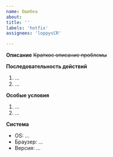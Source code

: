 ```yaml
---
name: Ошибка
about: 
title: ''
labels: 'hotfix'
assignees: 'loppysCR'

---
```


**Описание**
~~Краткое описание проблемы~~

**Последовательность действий**
1. ...
2. ...

**Особые условия**
1. ...
2. ...

**Система**
 - OS: ...
 - Браузер: ...
 - Версия: ...
